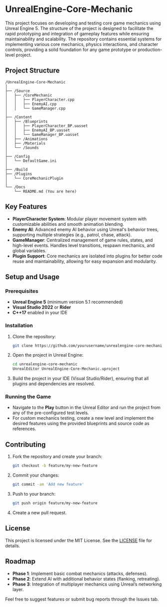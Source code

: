 # UnrealEngine-Core-Mechanic

This project focuses on developing and testing core game mechanics using Unreal Engine 5. The structure of the project is designed to facilitate the rapid prototyping and integration of gameplay features while ensuring maintainability and scalability. The repository contains essential systems for implementing various core mechanics, physics interactions, and character controls, providing a solid foundation for any game prototype or production-level project.

## Project Structure

```
/UnrealEngine-Core-Mechanic
│
├── /Source
│   ├── /CoreMechanic
│   │   ├── PlayerCharacter.cpp
│   │   ├── EnemyAI.cpp
│   │   └── GameManager.cpp
│
├── /Content
│   ├── /Blueprints
│   │   ├── PlayerCharacter_BP.uasset
│   │   ├── EnemyAI_BP.uasset
│   │   └── GameManager_BP.uasset
│   ├── /Animations
│   ├── /Materials
│   └── /Sounds
│
├── /Config
│   └── DefaultGame.ini
│
├── /Build
├── /Plugins
│   └── CoreMechanicPlugin
│
└── /Docs
    └── README.md (You are here)
```

## Key Features

- **PlayerCharacter System**: Modular player movement system with customizable abilities and smooth animation blending.
- **Enemy AI**: Advanced enemy AI behavior using Unreal's behavior trees, supporting multiple strategies (e.g., patrol, chase, attack).
- **GameManager**: Centralized management of game rules, states, and high-level events. Handles level transitions, respawn mechanics, and global variables.
- **Plugin Support**: Core mechanics are isolated into plugins for better code reuse and maintainability, allowing for easy expansion and modularity.

## Setup and Usage

### Prerequisites

- **Unreal Engine 5** (minimum version 5.1 recommended)
- **Visual Studio 2022** or **Rider**
- **C++17** enabled in your IDE

### Installation

1. Clone the repository:
    ```bash
    git clone https://github.com/yourusername/unrealengine-core-mechanic.git
    ```

2. Open the project in Unreal Engine:
    ```bash
    cd unrealengine-core-mechanic
    UnrealEditor UnrealEngine-Core-Mechanic.uproject
    ```

3. Build the project in your IDE (Visual Studio/Rider), ensuring that all plugins and dependencies are resolved.

### Running the Game

- Navigate to the **Play** button in the Unreal Editor and run the project from any of the pre-configured test levels.
- For custom mechanics testing, create a new level and implement the desired features using the provided blueprints and source code as references.

## Contributing

1. Fork the repository and create your branch:
    ```bash
    git checkout -b feature/my-new-feature
    ```

2. Commit your changes:
    ```bash
    git commit -am 'Add new feature'
    ```

3. Push to your branch:
    ```bash
    git push origin feature/my-new-feature
    ```

4. Create a new pull request.

## License

This project is licensed under the MIT License. See the [LICENSE](LICENSE) file for details.

## Roadmap

- **Phase 1**: Implement basic combat mechanics (attacks, defenses).
- **Phase 2**: Extend AI with additional behavior states (flanking, retreating).
- **Phase 3**: Integration of multiplayer mechanics using Unreal’s networking layer.

Feel free to suggest features or submit bug reports through the Issues tab.
